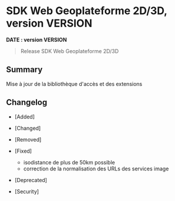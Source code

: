 # SDK Web Geoplateforme 2D/3D, version __VERSION__

**__DATE__ : version __VERSION__**

> Release SDK Web Geoplateforme 2D/3D

## Summary

Mise à jour de la bibliothèque d'accès et des extensions

## Changelog

* [Added]

* [Changed]

* [Removed]

* [Fixed]

    - isodistance de plus de 50km possible
    - correction de la normalisation des URLs des services image

* [Deprecated]

* [Security]
